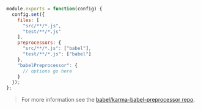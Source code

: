 ```js
module.exports = function(config) {
  config.set({
    files: [
      "src/**/*.js",
      "test/**/*.js"
    ],
    preprocessors: {
      "src/**/*.js": ["babel"],
      "test/**/*.js": ["babel"]
    },
    "babelPreprocessor": {
      // options go here
    }
  });
};
```

<blockquote class="babel-callout babel-callout-info">
  <p>
    For more information see the <a href="https://github.com/babel/karma-babel-preprocessor">babel/karma-babel-preprocessor repo</a>.
  </p>
</blockquote>

